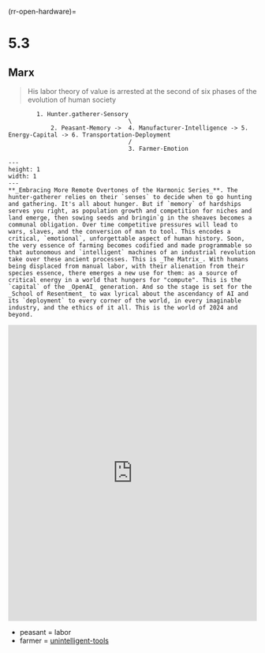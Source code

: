 (rr-open-hardware)=
# 5.3
 
## Marx

>  His labor theory of value is arrested at the second of six phases of the evolution of human society

            1. Hunter.gatherer-Sensory
                                      \
                2. Peasant-Memory ->  4. Manufacturer-Intelligence -> 5. Energy-Capital -> 6. Transportation-Deployment
                                      /
                                      3. Farmer-Emotion


```{figure} ../../figures/blanche.png
---
height: 1
width: 1
---
**_Embracing More Remote Overtones of the Harmonic Series_**. The hunter-gatherer relies on their `senses` to decide when to go hunting and gathering. It's all about hunger. But if `memory` of hardships serves you right, as population growth and competition for niches and land emerge, then sowing seeds and bringin`g in the sheaves becomes a communal obligation. Over time competitive pressures will lead to wars, slaves, and the conversion of man to tool. This encodes a critical, `emotional`, unforgettable aspect of human history. Soon, the very essence of farming becomes codified and made programmable so that autonomous and `intelligent` machines of an industrial revolution take over these ancient processes. This is _The Matrix_. With humans being displaced from manual labor, with their alienation from their species essence, there emerges a new use for them: as a source of critical energy in a world that hungers for "compute". This is the `capital` of the _OpenAI_ generation. And so the stage is set for the _School of Resentment_ to wax lyrical about the ascendancy of AI and its `deployment` to every corner of the world, in every imaginable industry, and the ethics of it all. This is the world of 2024 and beyond.
`````



<iframe src="https://abikesa.github.io/uganda/" width="100%" height="600px" style="border:none;"></iframe>

- peasant = labor
- farmer = [unintelligent-tools](https://abikesa.github.io/means/)
